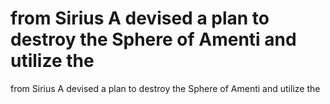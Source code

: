 # from Sirius A devised a plan to destroy the Sphere of Amenti and utilize the

from Sirius A devised a plan to destroy the Sphere of Amenti and utilize the